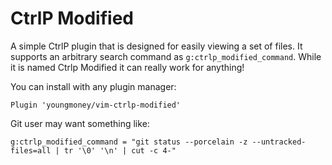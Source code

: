 # CtrlP Modified

A simple CtrlP plugin that is designed for easily viewing a set of files. It supports an arbitrary search command as `g:ctrlp_modified_command`. While it is named Ctrlp Modified it can really work for anything!

You can install with any plugin manager:

```vim
Plugin 'youngmoney/vim-ctrlp-modified'
```

Git user may want something like:

```vim
g:ctrlp_modified_command = "git status --porcelain -z --untracked-files=all | tr '\0' '\n' | cut -c 4-"
```
